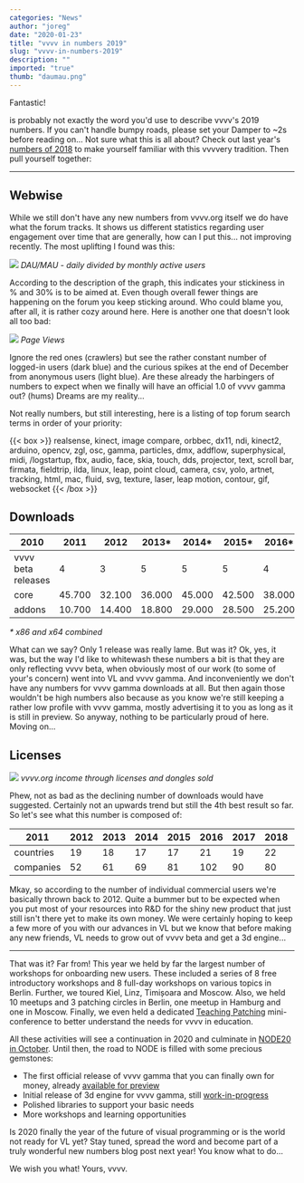 ```yaml
---
categories: "News"
author: "joreg"
date: "2020-01-23"
title: "vvvv in numbers 2019"
slug: "vvvv-in-numbers-2019"
description: ""
imported: "true"
thumb: "daumau.png"
---
```



Fantastic!

is probably not exactly the word you'd use to describe vvvv's 2019 numbers. If you can't handle bumpy roads, please set your Damper to ~2s before reading on... Not sure what this is all about? Check out last year's [numbers of 2018](/blog/2019/vvvv-in-numbers-2018) to make yourself familiar with this vvvvery tradition. Then pull yourself together:

---

## Webwise
While we still don't have any new numbers from vvvv.org itself we do have what the forum tracks. It shows us different statistics regarding user engagement over time that are generally, how can I put this... not improving recently. The most uplifting I found was this: 

![](daumau.png)
*DAU/MAU - daily divided by monthly active users*

According to the description of the graph, this indicates your stickiness in % and 30% is to be aimed at. Even though overall fewer things are happening on the forum you keep sticking around. Who could blame you, after all, it is rather cozy around here. Here is another one that doesn't look all too bad: 

![](pageviews2.png)
*Page Views*

Ignore the red ones (crawlers) but see the rather constant number of logged-in users (dark blue) and the curious spikes at the end of December from anonymous users (light blue). Are these already the harbingers of numbers to expect when we finally will have an official 1.0 of vvvv gamma out? (hums) Dreams are my reality...

Not really numbers, but still interesting, here is a listing of top forum search terms in order of your priority:

{{< box >}}
realsense, kinect, image compare, orbbec, dx11, ndi, kinect2, arduino, opencv, zgl, osc, gamma, particles, dmx, addflow, superphysical, midi, /logstartup, fbx, audio, face, skia, touch, dds, projector, text, scroll bar, firmata, fieldtrip, ilda, linux, leap, point cloud, camera, csv, yolo, artnet, tracking, html, mac, fluid, svg, texture, laser, leap motion, contour, gif, websocket{{< /box >}}

## Downloads
|**2010** | **2011** | **2012** | **2013*** | **2014*** | **2015*** | **2016*** | **2017*** | **2018*** | **2019***
|---|---|---|---|---|---|---|---|---|---|
vvvv beta releases | 4 | 3 | 5 | 5 | 5 | 4 | 1 | 4 | 8 | 1
core | 45.700 | 32.100 | 36.000 | 45.000 | 42.500 | 38.000 | 29.300 | 32.600 | 61.700 | 22.000
addons | 10.700 | 14.400 | 18.800 | 29.000 | 28.500 | 25.200| 19.400 | 21.400 | 38.800 | 11.000

*\* x86 and x64 combined*

What can we say? Only 1 release was really lame. But was it? Ok, yes, it was, but the way I'd like to whitewash these numbers a bit is that they are only reflecting vvvv beta, when obviously most of our work (to some of your's concern) went into VL and vvvv gamma. And inconveniently we don't have any numbers for vvvv gamma downloads at all. But then again those wouldn't be high numbers also because as you know we're still keeping a rather low profile with vvvv gamma, mostly advertising it to you as long as it is still in preview. So anyway, nothing to be particularly proud of here. Moving on...

## Licenses
![](LicensesAndDongles2019.png)
*vvvv.org income through licenses and dongles sold*

Phew, not as bad as the declining number of downloads would have suggested. Certainly not an upwards trend but still the 4th best result so far. So let's see what this number is composed of:

|**2011** | **2012** | **2013** | **2014** | **2015** | **2016** | **2017** | **2018** | **2019**
|---|---|---|---|---|---|---|---|---|
countries| 19 | 18 | 17 | 17 | 21 | 19 | 22 | 19 | 17
companies| 52 | 61 | 69 | 81 | 102 | 90 | 80 | 77 | 63


Mkay, so according to the number of individual commercial users we're basically thrown back to 2012. Quite a bummer but to be expected when you put most of your resources into R&D for the shiny new product that just still isn't there yet to make its own money. We were certainly hoping to keep a few more of you with our advances in VL but we know that before making any new friends, VL needs to grow out of vvvv beta and get a 3d engine...

---

That was it? Far from! This year we held by far the largest number of workshops for onboarding new users. These included a series of 8 free introductory workshops and 8 full-day workshops on various topics in Berlin. Further, we toured Kiel, Linz, Timișoara and Moscow. Also, we held 10 meetups and 3 patching circles in Berlin, one meetup in Hamburg and one in Moscow. Finally, we even held a dedicated [Teaching Patching](/blog/2019/teaching-patching-a-mini-conference) mini-conference to better understand the needs for vvvv in education. 

All these activities will see a continuation in 2020 and culminate in [NODE20 in October](/blog/2019/node-2020). Until then, the road to NODE is filled with some precious gemstones:
- The first official release of vvvv gamma that you can finally own for money, already [available for preview](/blog/2020/vvvv-gamma-2019.2-preview)
- Initial release of 3d engine for vvvv gamma, still [work-in-progress](/blog/2020/vl-xenko-3d-engine-update-3)
- Polished libraries to support your basic needs
- More workshops and learning opportunities

Is 2020 finally the year of the future of visual programming or is the world not ready for VL yet? Stay tuned, spread the word and become part of a truly wonderful new numbers blog post next year! You know what to do...

We wish you what!
Yours,
vvvv.
